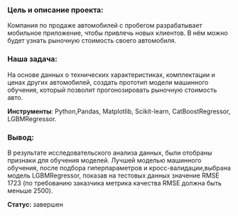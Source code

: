 ### Цель и описание проекта: 
Компания по продаже автомобилей с пробегом разрабатывает мобильное приложение, чтобы привлечь новых клиентов. В нём можно будет узнать рыночную стоимость своего автомобиля. 

### Наша задача:
На основе данных о технических характеристиках, комплектации и ценах других автомобилей, создать прототип модели машинного обучения, который позволит прогонозировать рыночную стоимость авто. 

**Инструменты**:
Python,Pandas, Matplotlib, Scikit-learn, CatBoostRegressor, LGBMRegressor.

### Вывод:
В результате исследовательского анализа данных, были отобраны признаки для обучения моделей. Лучшей моделью машинного обучения, после подбора гиперпараметров и кросс-валидации,выбрана модель LGBMRegressor, показав на тестовых данных значение RMSE 1723 (по требованию заказчика метрика качества RMSE должна быть меньше 2500).

**Статус:** завершен

